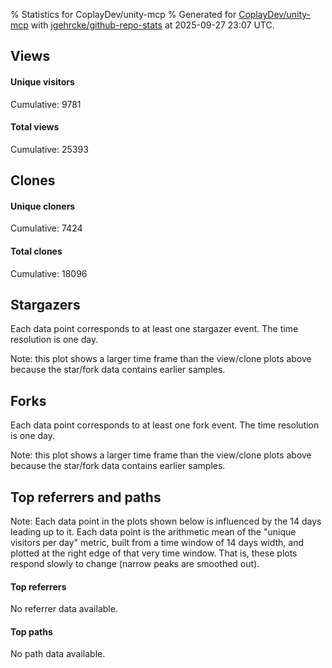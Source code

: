 % Statistics for CoplayDev/unity-mcp
% Generated for [CoplayDev/unity-mcp](https://github.com/CoplayDev/unity-mcp) with [jgehrcke/github-repo-stats](https://github.com/jgehrcke/github-repo-stats) at 2025-09-27 23:07 UTC.


## Views

#### Unique visitors
<div id="chart_views_unique" class="full-width-chart"></div>

Cumulative: 9781

#### Total views
<div id="chart_views_total" class="full-width-chart"></div>

Cumulative: 25393

<div class="pagebreak-for-print"> </div>

## Clones

#### Unique cloners
<div id="chart_clones_unique" class="full-width-chart"></div>

Cumulative: 7424

#### Total clones
<div id="chart_clones_total" class="full-width-chart"></div>

Cumulative: 18096



<div class="pagebreak-for-print"> </div>



## Stargazers

Each data point corresponds to at least one stargazer event.
The time resolution is one day.

<div id="chart_stargazers" class="full-width-chart"></div>


Note: this plot shows a larger time frame than the view/clone plots above because the star/fork data contains earlier samples.



## Forks

Each data point corresponds to at least one fork event.
The time resolution is one day.

<div id="chart_forks" class="full-width-chart"></div>


Note: this plot shows a larger time frame than the view/clone plots above because the star/fork data contains earlier samples.



<div class="pagebreak-for-print"> </div>



## Top referrers and paths


Note: Each data point in the plots shown below is influenced by the 14 days
leading up to it. Each data point is the arithmetic mean of the "unique
visitors per day" metric, built from a time window of 14 days width, and
plotted at the right edge of that very time window. That is, these plots
respond slowly to change (narrow peaks are smoothed out).



#### Top referrers

No referrer data available.



#### Top paths

No path data available.

<script type="text/javascript">
    vegaEmbed('#chart_views_unique', {"$schema": "https://vega.github.io/schema/vega-lite/v4.17.0.json", "config": {"arc": {"fill": "#1b1e23"}, "area": {"fill": "#1b1e23"}, "axisBottom": {"domainColor": "#a9b4c4", "gridColor": "#a9b4c4", "labelColor": "#1b1e23", "labelFont": "relative-mono-11-pitch-pro, Menlo, monospace", "tickColor": "#a9b4c4", "titleColor": "#1b1e23", "titleFont": "relative-mono-11-pitch-pro, Menlo, monospace"}, "axisLeft": {"domainColor": "#a9b4c4", "gridColor": "#a9b4c4", "labelColor": "#1b1e23", "labelFont": "relative-mono-11-pitch-pro, Menlo, monospace", "tickColor": "#a9b4c4", "titleColor": "#1b1e23", "titleFont": "relative-mono-11-pitch-pro, Menlo, monospace"}, "axisX": {"grid": false}, "axisY": {"grid": false, "labelBound": true}, "background": "#FFFFFF", "group": {"fill": "#FFFFFF"}, "header": {"fontWeight": 400, "labelFont": "relative-mono-11-pitch-pro, Menlo, monospace", "titleFont": "relative-mono-11-pitch-pro, Menlo, monospace"}, "legend": {"labelFont": "relative-mono-11-pitch-pro, Menlo, monospace", "symbolSize": 200, "symbolType": "circle", "titleFont": "relative-mono-11-pitch-pro, Menlo, monospace"}, "line": {"color": "#1b1e23", "stroke": "#1b1e23"}, "path": {"stroke": "#1b1e23"}, "point": {"color": "#1b1e23", "cursor": "pointer", "filled": true, "size": 20}, "range": {"category": ["#85a2f7", "#ea9755", "#7eb36a", "#f07071", "#bc85d9", "#e587b6", "#a9b4c4", "#d4c05e", "#64b9c4"]}, "style": {"bar": {"fill": "#1b1e23"}, "text": {"font": "relative-mono-11-pitch-pro, Menlo, monospace", "fontWeight": 400}}, "symbol": {"shape": "circle"}, "title": {"anchor": "start", "font": "relative-mono-11-pitch-pro, Menlo, monospace", "fontWeight": 400}, "trail": {"color": "#1b1e23", "stroke": "#1b1e23"}, "view": {"stroke": null}}, "data": {"name": "data-c786ced48c1bc97b02b3340635c765f9"}, "datasets": {"data-c786ced48c1bc97b02b3340635c765f9": [{"time": "2025-08-31T00:00:00+00:00", "views_total": 111, "views_unique": 51}, {"time": "2025-09-01T00:00:00+00:00", "views_total": 978, "views_unique": 398}, {"time": "2025-09-02T00:00:00+00:00", "views_total": 995, "views_unique": 398}, {"time": "2025-09-03T00:00:00+00:00", "views_total": 1326, "views_unique": 395}, {"time": "2025-09-04T00:00:00+00:00", "views_total": 1059, "views_unique": 377}, {"time": "2025-09-05T00:00:00+00:00", "views_total": 970, "views_unique": 388}, {"time": "2025-09-06T00:00:00+00:00", "views_total": 726, "views_unique": 280}, {"time": "2025-09-07T00:00:00+00:00", "views_total": 748, "views_unique": 268}, {"time": "2025-09-08T00:00:00+00:00", "views_total": 1099, "views_unique": 388}, {"time": "2025-09-09T00:00:00+00:00", "views_total": 1092, "views_unique": 367}, {"time": "2025-09-10T00:00:00+00:00", "views_total": 1028, "views_unique": 377}, {"time": "2025-09-11T00:00:00+00:00", "views_total": 961, "views_unique": 358}, {"time": "2025-09-12T00:00:00+00:00", "views_total": 888, "views_unique": 415}, {"time": "2025-09-13T00:00:00+00:00", "views_total": 679, "views_unique": 267}, {"time": "2025-09-14T00:00:00+00:00", "views_total": 693, "views_unique": 279}, {"time": "2025-09-15T00:00:00+00:00", "views_total": 904, "views_unique": 401}, {"time": "2025-09-16T00:00:00+00:00", "views_total": 1026, "views_unique": 410}, {"time": "2025-09-17T00:00:00+00:00", "views_total": 875, "views_unique": 351}, {"time": "2025-09-18T00:00:00+00:00", "views_total": 845, "views_unique": 386}, {"time": "2025-09-19T00:00:00+00:00", "views_total": 817, "views_unique": 374}, {"time": "2025-09-20T00:00:00+00:00", "views_total": 606, "views_unique": 255}, {"time": "2025-09-21T00:00:00+00:00", "views_total": 620, "views_unique": 238}, {"time": "2025-09-22T00:00:00+00:00", "views_total": 1118, "views_unique": 408}, {"time": "2025-09-23T00:00:00+00:00", "views_total": 1161, "views_unique": 460}, {"time": "2025-09-24T00:00:00+00:00", "views_total": 979, "views_unique": 392}, {"time": "2025-09-25T00:00:00+00:00", "views_total": 1099, "views_unique": 398}, {"time": "2025-09-26T00:00:00+00:00", "views_total": 1168, "views_unique": 400}, {"time": "2025-09-27T00:00:00+00:00", "views_total": 822, "views_unique": 302}]}, "encoding": {"tooltip": [{"field": "views_unique", "format": ".1f", "title": "views (u)", "type": "quantitative"}, {"field": "time", "format": "%B %e, %Y", "title": "date", "type": "temporal"}], "x": {"axis": {"labelAngle": 25}, "field": "time", "scale": {"domain": ["2025-08-31", "2025-09-27"]}, "timeUnit": "yearmonthdate", "title": "date", "type": "temporal"}, "y": {"axis": {"values": [1, 10, 50, 100, 500, 1000, 5000, 10000]}, "field": "views_unique", "scale": {"domain": [0, 506.00000000000006], "type": "symlog", "zero": true}, "title": "unique views per day", "type": "quantitative"}}, "height": 200, "mark": {"point": true, "type": "line"}, "padding": 10, "width": "container"}, {"actions": false, "renderer": "svg"}).catch(console.error);
vegaEmbed('#chart_views_total', {"$schema": "https://vega.github.io/schema/vega-lite/v4.17.0.json", "config": {"arc": {"fill": "#1b1e23"}, "area": {"fill": "#1b1e23"}, "axisBottom": {"domainColor": "#a9b4c4", "gridColor": "#a9b4c4", "labelColor": "#1b1e23", "labelFont": "relative-mono-11-pitch-pro, Menlo, monospace", "tickColor": "#a9b4c4", "titleColor": "#1b1e23", "titleFont": "relative-mono-11-pitch-pro, Menlo, monospace"}, "axisLeft": {"domainColor": "#a9b4c4", "gridColor": "#a9b4c4", "labelColor": "#1b1e23", "labelFont": "relative-mono-11-pitch-pro, Menlo, monospace", "tickColor": "#a9b4c4", "titleColor": "#1b1e23", "titleFont": "relative-mono-11-pitch-pro, Menlo, monospace"}, "axisX": {"grid": false}, "axisY": {"grid": false, "labelBound": true}, "background": "#FFFFFF", "group": {"fill": "#FFFFFF"}, "header": {"fontWeight": 400, "labelFont": "relative-mono-11-pitch-pro, Menlo, monospace", "titleFont": "relative-mono-11-pitch-pro, Menlo, monospace"}, "legend": {"labelFont": "relative-mono-11-pitch-pro, Menlo, monospace", "symbolSize": 200, "symbolType": "circle", "titleFont": "relative-mono-11-pitch-pro, Menlo, monospace"}, "line": {"color": "#1b1e23", "stroke": "#1b1e23"}, "path": {"stroke": "#1b1e23"}, "point": {"color": "#1b1e23", "cursor": "pointer", "filled": true, "size": 20}, "range": {"category": ["#85a2f7", "#ea9755", "#7eb36a", "#f07071", "#bc85d9", "#e587b6", "#a9b4c4", "#d4c05e", "#64b9c4"]}, "style": {"bar": {"fill": "#1b1e23"}, "text": {"font": "relative-mono-11-pitch-pro, Menlo, monospace", "fontWeight": 400}}, "symbol": {"shape": "circle"}, "title": {"anchor": "start", "font": "relative-mono-11-pitch-pro, Menlo, monospace", "fontWeight": 400}, "trail": {"color": "#1b1e23", "stroke": "#1b1e23"}, "view": {"stroke": null}}, "data": {"name": "data-c786ced48c1bc97b02b3340635c765f9"}, "datasets": {"data-c786ced48c1bc97b02b3340635c765f9": [{"time": "2025-08-31T00:00:00+00:00", "views_total": 111, "views_unique": 51}, {"time": "2025-09-01T00:00:00+00:00", "views_total": 978, "views_unique": 398}, {"time": "2025-09-02T00:00:00+00:00", "views_total": 995, "views_unique": 398}, {"time": "2025-09-03T00:00:00+00:00", "views_total": 1326, "views_unique": 395}, {"time": "2025-09-04T00:00:00+00:00", "views_total": 1059, "views_unique": 377}, {"time": "2025-09-05T00:00:00+00:00", "views_total": 970, "views_unique": 388}, {"time": "2025-09-06T00:00:00+00:00", "views_total": 726, "views_unique": 280}, {"time": "2025-09-07T00:00:00+00:00", "views_total": 748, "views_unique": 268}, {"time": "2025-09-08T00:00:00+00:00", "views_total": 1099, "views_unique": 388}, {"time": "2025-09-09T00:00:00+00:00", "views_total": 1092, "views_unique": 367}, {"time": "2025-09-10T00:00:00+00:00", "views_total": 1028, "views_unique": 377}, {"time": "2025-09-11T00:00:00+00:00", "views_total": 961, "views_unique": 358}, {"time": "2025-09-12T00:00:00+00:00", "views_total": 888, "views_unique": 415}, {"time": "2025-09-13T00:00:00+00:00", "views_total": 679, "views_unique": 267}, {"time": "2025-09-14T00:00:00+00:00", "views_total": 693, "views_unique": 279}, {"time": "2025-09-15T00:00:00+00:00", "views_total": 904, "views_unique": 401}, {"time": "2025-09-16T00:00:00+00:00", "views_total": 1026, "views_unique": 410}, {"time": "2025-09-17T00:00:00+00:00", "views_total": 875, "views_unique": 351}, {"time": "2025-09-18T00:00:00+00:00", "views_total": 845, "views_unique": 386}, {"time": "2025-09-19T00:00:00+00:00", "views_total": 817, "views_unique": 374}, {"time": "2025-09-20T00:00:00+00:00", "views_total": 606, "views_unique": 255}, {"time": "2025-09-21T00:00:00+00:00", "views_total": 620, "views_unique": 238}, {"time": "2025-09-22T00:00:00+00:00", "views_total": 1118, "views_unique": 408}, {"time": "2025-09-23T00:00:00+00:00", "views_total": 1161, "views_unique": 460}, {"time": "2025-09-24T00:00:00+00:00", "views_total": 979, "views_unique": 392}, {"time": "2025-09-25T00:00:00+00:00", "views_total": 1099, "views_unique": 398}, {"time": "2025-09-26T00:00:00+00:00", "views_total": 1168, "views_unique": 400}, {"time": "2025-09-27T00:00:00+00:00", "views_total": 822, "views_unique": 302}]}, "encoding": {"tooltip": [{"field": "views_total", "format": ".1f", "title": "views (t)", "type": "quantitative"}, {"field": "time", "format": "%B %e, %Y", "title": "date", "type": "temporal"}], "x": {"axis": {"labelAngle": 25}, "field": "time", "scale": {"domain": ["2025-08-31", "2025-09-27"]}, "timeUnit": "yearmonthdate", "title": "date", "type": "temporal"}, "y": {"axis": {"values": [1, 10, 50, 100, 500, 1000, 5000, 10000]}, "field": "views_total", "scale": {"domain": [0, 1458.6000000000001], "type": "symlog", "zero": true}, "title": "total views per day", "type": "quantitative"}}, "height": 200, "mark": {"point": true, "type": "line"}, "padding": 10, "width": "container"}, {"actions": false, "renderer": "svg"}).catch(console.error);
vegaEmbed('#chart_clones_unique', {"$schema": "https://vega.github.io/schema/vega-lite/v4.17.0.json", "config": {"arc": {"fill": "#1b1e23"}, "area": {"fill": "#1b1e23"}, "axisBottom": {"domainColor": "#a9b4c4", "gridColor": "#a9b4c4", "labelColor": "#1b1e23", "labelFont": "relative-mono-11-pitch-pro, Menlo, monospace", "tickColor": "#a9b4c4", "titleColor": "#1b1e23", "titleFont": "relative-mono-11-pitch-pro, Menlo, monospace"}, "axisLeft": {"domainColor": "#a9b4c4", "gridColor": "#a9b4c4", "labelColor": "#1b1e23", "labelFont": "relative-mono-11-pitch-pro, Menlo, monospace", "tickColor": "#a9b4c4", "titleColor": "#1b1e23", "titleFont": "relative-mono-11-pitch-pro, Menlo, monospace"}, "axisX": {"grid": false}, "axisY": {"grid": false, "labelBound": true}, "background": "#FFFFFF", "group": {"fill": "#FFFFFF"}, "header": {"fontWeight": 400, "labelFont": "relative-mono-11-pitch-pro, Menlo, monospace", "titleFont": "relative-mono-11-pitch-pro, Menlo, monospace"}, "legend": {"labelFont": "relative-mono-11-pitch-pro, Menlo, monospace", "symbolSize": 200, "symbolType": "circle", "titleFont": "relative-mono-11-pitch-pro, Menlo, monospace"}, "line": {"color": "#1b1e23", "stroke": "#1b1e23"}, "path": {"stroke": "#1b1e23"}, "point": {"color": "#1b1e23", "cursor": "pointer", "filled": true, "size": 20}, "range": {"category": ["#85a2f7", "#ea9755", "#7eb36a", "#f07071", "#bc85d9", "#e587b6", "#a9b4c4", "#d4c05e", "#64b9c4"]}, "style": {"bar": {"fill": "#1b1e23"}, "text": {"font": "relative-mono-11-pitch-pro, Menlo, monospace", "fontWeight": 400}}, "symbol": {"shape": "circle"}, "title": {"anchor": "start", "font": "relative-mono-11-pitch-pro, Menlo, monospace", "fontWeight": 400}, "trail": {"color": "#1b1e23", "stroke": "#1b1e23"}, "view": {"stroke": null}}, "data": {"name": "data-890a6239c2a869f9ab5f1e1f5845be52"}, "datasets": {"data-890a6239c2a869f9ab5f1e1f5845be52": [{"clones_total": 80, "clones_unique": 38, "time": "2025-08-31T00:00:00+00:00"}, {"clones_total": 706, "clones_unique": 287, "time": "2025-09-01T00:00:00+00:00"}, {"clones_total": 861, "clones_unique": 317, "time": "2025-09-02T00:00:00+00:00"}, {"clones_total": 794, "clones_unique": 320, "time": "2025-09-03T00:00:00+00:00"}, {"clones_total": 759, "clones_unique": 290, "time": "2025-09-04T00:00:00+00:00"}, {"clones_total": 770, "clones_unique": 304, "time": "2025-09-05T00:00:00+00:00"}, {"clones_total": 396, "clones_unique": 198, "time": "2025-09-06T00:00:00+00:00"}, {"clones_total": 425, "clones_unique": 203, "time": "2025-09-07T00:00:00+00:00"}, {"clones_total": 765, "clones_unique": 306, "time": "2025-09-08T00:00:00+00:00"}, {"clones_total": 906, "clones_unique": 292, "time": "2025-09-09T00:00:00+00:00"}, {"clones_total": 810, "clones_unique": 303, "time": "2025-09-10T00:00:00+00:00"}, {"clones_total": 669, "clones_unique": 323, "time": "2025-09-11T00:00:00+00:00"}, {"clones_total": 735, "clones_unique": 323, "time": "2025-09-12T00:00:00+00:00"}, {"clones_total": 363, "clones_unique": 162, "time": "2025-09-13T00:00:00+00:00"}, {"clones_total": 451, "clones_unique": 238, "time": "2025-09-14T00:00:00+00:00"}, {"clones_total": 576, "clones_unique": 287, "time": "2025-09-15T00:00:00+00:00"}, {"clones_total": 700, "clones_unique": 306, "time": "2025-09-16T00:00:00+00:00"}, {"clones_total": 708, "clones_unique": 284, "time": "2025-09-17T00:00:00+00:00"}, {"clones_total": 626, "clones_unique": 271, "time": "2025-09-18T00:00:00+00:00"}, {"clones_total": 601, "clones_unique": 250, "time": "2025-09-19T00:00:00+00:00"}, {"clones_total": 379, "clones_unique": 182, "time": "2025-09-20T00:00:00+00:00"}, {"clones_total": 518, "clones_unique": 189, "time": "2025-09-21T00:00:00+00:00"}, {"clones_total": 706, "clones_unique": 325, "time": "2025-09-22T00:00:00+00:00"}, {"clones_total": 812, "clones_unique": 336, "time": "2025-09-23T00:00:00+00:00"}, {"clones_total": 719, "clones_unique": 316, "time": "2025-09-24T00:00:00+00:00"}, {"clones_total": 718, "clones_unique": 260, "time": "2025-09-25T00:00:00+00:00"}, {"clones_total": 844, "clones_unique": 284, "time": "2025-09-26T00:00:00+00:00"}, {"clones_total": 699, "clones_unique": 230, "time": "2025-09-27T00:00:00+00:00"}]}, "encoding": {"tooltip": [{"field": "clones_unique", "format": ".1f", "title": "clones (u)", "type": "quantitative"}, {"field": "time", "format": "%B %e, %Y", "title": "date", "type": "temporal"}], "x": {"axis": {"labelAngle": 25}, "field": "time", "scale": {"domain": ["2025-08-31", "2025-09-27"]}, "timeUnit": "yearmonthdate", "title": "date", "type": "temporal"}, "y": {"axis": {"values": [1, 10, 50, 100, 500, 1000, 5000, 10000]}, "field": "clones_unique", "scale": {"domain": [0, 369.6], "type": "symlog", "zero": true}, "title": "unique clones per day", "type": "quantitative"}}, "height": 200, "mark": {"point": true, "type": "line"}, "padding": 10, "width": "container"}, {"actions": false, "renderer": "svg"}).catch(console.error);
vegaEmbed('#chart_clones_total', {"$schema": "https://vega.github.io/schema/vega-lite/v4.17.0.json", "config": {"arc": {"fill": "#1b1e23"}, "area": {"fill": "#1b1e23"}, "axisBottom": {"domainColor": "#a9b4c4", "gridColor": "#a9b4c4", "labelColor": "#1b1e23", "labelFont": "relative-mono-11-pitch-pro, Menlo, monospace", "tickColor": "#a9b4c4", "titleColor": "#1b1e23", "titleFont": "relative-mono-11-pitch-pro, Menlo, monospace"}, "axisLeft": {"domainColor": "#a9b4c4", "gridColor": "#a9b4c4", "labelColor": "#1b1e23", "labelFont": "relative-mono-11-pitch-pro, Menlo, monospace", "tickColor": "#a9b4c4", "titleColor": "#1b1e23", "titleFont": "relative-mono-11-pitch-pro, Menlo, monospace"}, "axisX": {"grid": false}, "axisY": {"grid": false, "labelBound": true}, "background": "#FFFFFF", "group": {"fill": "#FFFFFF"}, "header": {"fontWeight": 400, "labelFont": "relative-mono-11-pitch-pro, Menlo, monospace", "titleFont": "relative-mono-11-pitch-pro, Menlo, monospace"}, "legend": {"labelFont": "relative-mono-11-pitch-pro, Menlo, monospace", "symbolSize": 200, "symbolType": "circle", "titleFont": "relative-mono-11-pitch-pro, Menlo, monospace"}, "line": {"color": "#1b1e23", "stroke": "#1b1e23"}, "path": {"stroke": "#1b1e23"}, "point": {"color": "#1b1e23", "cursor": "pointer", "filled": true, "size": 20}, "range": {"category": ["#85a2f7", "#ea9755", "#7eb36a", "#f07071", "#bc85d9", "#e587b6", "#a9b4c4", "#d4c05e", "#64b9c4"]}, "style": {"bar": {"fill": "#1b1e23"}, "text": {"font": "relative-mono-11-pitch-pro, Menlo, monospace", "fontWeight": 400}}, "symbol": {"shape": "circle"}, "title": {"anchor": "start", "font": "relative-mono-11-pitch-pro, Menlo, monospace", "fontWeight": 400}, "trail": {"color": "#1b1e23", "stroke": "#1b1e23"}, "view": {"stroke": null}}, "data": {"name": "data-890a6239c2a869f9ab5f1e1f5845be52"}, "datasets": {"data-890a6239c2a869f9ab5f1e1f5845be52": [{"clones_total": 80, "clones_unique": 38, "time": "2025-08-31T00:00:00+00:00"}, {"clones_total": 706, "clones_unique": 287, "time": "2025-09-01T00:00:00+00:00"}, {"clones_total": 861, "clones_unique": 317, "time": "2025-09-02T00:00:00+00:00"}, {"clones_total": 794, "clones_unique": 320, "time": "2025-09-03T00:00:00+00:00"}, {"clones_total": 759, "clones_unique": 290, "time": "2025-09-04T00:00:00+00:00"}, {"clones_total": 770, "clones_unique": 304, "time": "2025-09-05T00:00:00+00:00"}, {"clones_total": 396, "clones_unique": 198, "time": "2025-09-06T00:00:00+00:00"}, {"clones_total": 425, "clones_unique": 203, "time": "2025-09-07T00:00:00+00:00"}, {"clones_total": 765, "clones_unique": 306, "time": "2025-09-08T00:00:00+00:00"}, {"clones_total": 906, "clones_unique": 292, "time": "2025-09-09T00:00:00+00:00"}, {"clones_total": 810, "clones_unique": 303, "time": "2025-09-10T00:00:00+00:00"}, {"clones_total": 669, "clones_unique": 323, "time": "2025-09-11T00:00:00+00:00"}, {"clones_total": 735, "clones_unique": 323, "time": "2025-09-12T00:00:00+00:00"}, {"clones_total": 363, "clones_unique": 162, "time": "2025-09-13T00:00:00+00:00"}, {"clones_total": 451, "clones_unique": 238, "time": "2025-09-14T00:00:00+00:00"}, {"clones_total": 576, "clones_unique": 287, "time": "2025-09-15T00:00:00+00:00"}, {"clones_total": 700, "clones_unique": 306, "time": "2025-09-16T00:00:00+00:00"}, {"clones_total": 708, "clones_unique": 284, "time": "2025-09-17T00:00:00+00:00"}, {"clones_total": 626, "clones_unique": 271, "time": "2025-09-18T00:00:00+00:00"}, {"clones_total": 601, "clones_unique": 250, "time": "2025-09-19T00:00:00+00:00"}, {"clones_total": 379, "clones_unique": 182, "time": "2025-09-20T00:00:00+00:00"}, {"clones_total": 518, "clones_unique": 189, "time": "2025-09-21T00:00:00+00:00"}, {"clones_total": 706, "clones_unique": 325, "time": "2025-09-22T00:00:00+00:00"}, {"clones_total": 812, "clones_unique": 336, "time": "2025-09-23T00:00:00+00:00"}, {"clones_total": 719, "clones_unique": 316, "time": "2025-09-24T00:00:00+00:00"}, {"clones_total": 718, "clones_unique": 260, "time": "2025-09-25T00:00:00+00:00"}, {"clones_total": 844, "clones_unique": 284, "time": "2025-09-26T00:00:00+00:00"}, {"clones_total": 699, "clones_unique": 230, "time": "2025-09-27T00:00:00+00:00"}]}, "encoding": {"tooltip": [{"field": "clones_total", "format": ".1f", "title": "clones (t)", "type": "quantitative"}, {"field": "time", "format": "%B %e, %Y", "title": "date", "type": "temporal"}], "x": {"axis": {"labelAngle": 25}, "field": "time", "scale": {"domain": ["2025-08-31", "2025-09-27"]}, "timeUnit": "yearmonthdate", "title": "date", "type": "temporal"}, "y": {"axis": {"values": [1, 10, 50, 100, 500, 1000, 5000, 10000]}, "field": "clones_total", "scale": {"domain": [0, 996.6000000000001], "type": "symlog", "zero": true}, "title": "total clones per day", "type": "quantitative"}}, "height": 200, "mark": {"point": true, "type": "line"}, "padding": 10, "width": "container"}, {"actions": false, "renderer": "svg"}).catch(console.error);
vegaEmbed('#chart_stargazers', {"$schema": "https://vega.github.io/schema/vega-lite/v4.17.0.json", "config": {"arc": {"fill": "#1b1e23"}, "area": {"fill": "#1b1e23"}, "axisBottom": {"domainColor": "#a9b4c4", "gridColor": "#a9b4c4", "labelColor": "#1b1e23", "labelFont": "relative-mono-11-pitch-pro, Menlo, monospace", "tickColor": "#a9b4c4", "titleColor": "#1b1e23", "titleFont": "relative-mono-11-pitch-pro, Menlo, monospace"}, "axisLeft": {"domainColor": "#a9b4c4", "gridColor": "#a9b4c4", "labelColor": "#1b1e23", "labelFont": "relative-mono-11-pitch-pro, Menlo, monospace", "tickColor": "#a9b4c4", "titleColor": "#1b1e23", "titleFont": "relative-mono-11-pitch-pro, Menlo, monospace"}, "axisX": {"grid": false}, "axisY": {"grid": false}, "background": "#FFFFFF", "group": {"fill": "#FFFFFF"}, "header": {"fontWeight": 400, "labelFont": "relative-mono-11-pitch-pro, Menlo, monospace", "titleFont": "relative-mono-11-pitch-pro, Menlo, monospace"}, "legend": {"labelFont": "relative-mono-11-pitch-pro, Menlo, monospace", "symbolSize": 200, "symbolType": "circle", "titleFont": "relative-mono-11-pitch-pro, Menlo, monospace"}, "line": {"color": "#1b1e23", "stroke": "#1b1e23"}, "path": {"stroke": "#1b1e23"}, "point": {"color": "#1b1e23", "cursor": "pointer", "filled": true, "size": 50}, "range": {"category": ["#85a2f7", "#ea9755", "#7eb36a", "#f07071", "#bc85d9", "#e587b6", "#a9b4c4", "#d4c05e", "#64b9c4"]}, "style": {"bar": {"fill": "#1b1e23"}, "text": {"font": "relative-mono-11-pitch-pro, Menlo, monospace", "fontWeight": 400}}, "symbol": {"shape": "circle"}, "title": {"anchor": "start", "font": "relative-mono-11-pitch-pro, Menlo, monospace", "fontWeight": 400}, "trail": {"color": "#1b1e23", "stroke": "#1b1e23"}, "view": {"stroke": null}}, "data": {"name": "data-62315affa89ab654a5ea0329854b754d"}, "datasets": {"data-62315affa89ab654a5ea0329854b754d": [{"stars_cumulative": 409, "time": "2025-03-18T00:00:00+00:00"}, {"stars_cumulative": 701, "time": "2025-03-19T22:00:00+00:00"}, {"stars_cumulative": 807, "time": "2025-03-21T20:00:00+00:00"}, {"stars_cumulative": 930, "time": "2025-03-23T18:00:00+00:00"}, {"stars_cumulative": 1023, "time": "2025-03-25T16:00:00+00:00"}, {"stars_cumulative": 1075, "time": "2025-03-27T14:00:00+00:00"}, {"stars_cumulative": 1133, "time": "2025-03-29T12:00:00+00:00"}, {"stars_cumulative": 1187, "time": "2025-03-31T10:00:00+00:00"}, {"stars_cumulative": 1245, "time": "2025-04-02T08:00:00+00:00"}, {"stars_cumulative": 1294, "time": "2025-04-04T06:00:00+00:00"}, {"stars_cumulative": 1349, "time": "2025-04-06T04:00:00+00:00"}, {"stars_cumulative": 1411, "time": "2025-04-08T02:00:00+00:00"}, {"stars_cumulative": 1466, "time": "2025-04-10T00:00:00+00:00"}, {"stars_cumulative": 1502, "time": "2025-04-11T22:00:00+00:00"}, {"stars_cumulative": 1543, "time": "2025-04-13T20:00:00+00:00"}, {"stars_cumulative": 1585, "time": "2025-04-15T18:00:00+00:00"}, {"stars_cumulative": 1634, "time": "2025-04-17T16:00:00+00:00"}, {"stars_cumulative": 1670, "time": "2025-04-19T14:00:00+00:00"}, {"stars_cumulative": 1703, "time": "2025-04-21T12:00:00+00:00"}, {"stars_cumulative": 1749, "time": "2025-04-23T10:00:00+00:00"}, {"stars_cumulative": 1778, "time": "2025-04-25T08:00:00+00:00"}, {"stars_cumulative": 1801, "time": "2025-04-27T06:00:00+00:00"}, {"stars_cumulative": 1822, "time": "2025-04-29T04:00:00+00:00"}, {"stars_cumulative": 1834, "time": "2025-05-01T02:00:00+00:00"}, {"stars_cumulative": 1848, "time": "2025-05-03T00:00:00+00:00"}, {"stars_cumulative": 1873, "time": "2025-05-04T22:00:00+00:00"}, {"stars_cumulative": 1900, "time": "2025-05-06T20:00:00+00:00"}, {"stars_cumulative": 1911, "time": "2025-05-08T18:00:00+00:00"}, {"stars_cumulative": 1926, "time": "2025-05-10T16:00:00+00:00"}, {"stars_cumulative": 1942, "time": "2025-05-12T14:00:00+00:00"}, {"stars_cumulative": 1956, "time": "2025-05-14T12:00:00+00:00"}, {"stars_cumulative": 1970, "time": "2025-05-16T10:00:00+00:00"}, {"stars_cumulative": 1988, "time": "2025-05-18T08:00:00+00:00"}, {"stars_cumulative": 1994, "time": "2025-05-20T06:00:00+00:00"}, {"stars_cumulative": 2015, "time": "2025-05-22T04:00:00+00:00"}, {"stars_cumulative": 2023, "time": "2025-05-24T02:00:00+00:00"}, {"stars_cumulative": 2042, "time": "2025-05-26T00:00:00+00:00"}, {"stars_cumulative": 2057, "time": "2025-05-27T22:00:00+00:00"}, {"stars_cumulative": 2073, "time": "2025-05-29T20:00:00+00:00"}, {"stars_cumulative": 2093, "time": "2025-05-31T18:00:00+00:00"}, {"stars_cumulative": 2110, "time": "2025-06-02T16:00:00+00:00"}, {"stars_cumulative": 2121, "time": "2025-06-04T14:00:00+00:00"}, {"stars_cumulative": 2139, "time": "2025-06-06T12:00:00+00:00"}, {"stars_cumulative": 2158, "time": "2025-06-08T10:00:00+00:00"}, {"stars_cumulative": 2176, "time": "2025-06-10T08:00:00+00:00"}, {"stars_cumulative": 2191, "time": "2025-06-12T06:00:00+00:00"}, {"stars_cumulative": 2202, "time": "2025-06-14T04:00:00+00:00"}, {"stars_cumulative": 2224, "time": "2025-06-16T02:00:00+00:00"}, {"stars_cumulative": 2243, "time": "2025-06-18T00:00:00+00:00"}, {"stars_cumulative": 2257, "time": "2025-06-19T22:00:00+00:00"}, {"stars_cumulative": 2273, "time": "2025-06-21T20:00:00+00:00"}, {"stars_cumulative": 2287, "time": "2025-06-23T18:00:00+00:00"}, {"stars_cumulative": 2302, "time": "2025-06-25T16:00:00+00:00"}, {"stars_cumulative": 2317, "time": "2025-06-27T14:00:00+00:00"}, {"stars_cumulative": 2333, "time": "2025-06-29T12:00:00+00:00"}, {"stars_cumulative": 2346, "time": "2025-07-01T10:00:00+00:00"}, {"stars_cumulative": 2362, "time": "2025-07-03T08:00:00+00:00"}, {"stars_cumulative": 2375, "time": "2025-07-05T06:00:00+00:00"}, {"stars_cumulative": 2392, "time": "2025-07-07T04:00:00+00:00"}, {"stars_cumulative": 2418, "time": "2025-07-09T02:00:00+00:00"}, {"stars_cumulative": 2434, "time": "2025-07-11T00:00:00+00:00"}, {"stars_cumulative": 2458, "time": "2025-07-12T22:00:00+00:00"}, {"stars_cumulative": 2482, "time": "2025-07-14T20:00:00+00:00"}, {"stars_cumulative": 2499, "time": "2025-07-16T18:00:00+00:00"}, {"stars_cumulative": 2519, "time": "2025-07-18T16:00:00+00:00"}, {"stars_cumulative": 2538, "time": "2025-07-20T14:00:00+00:00"}, {"stars_cumulative": 2553, "time": "2025-07-22T12:00:00+00:00"}, {"stars_cumulative": 2571, "time": "2025-07-24T10:00:00+00:00"}, {"stars_cumulative": 2592, "time": "2025-07-26T08:00:00+00:00"}, {"stars_cumulative": 2616, "time": "2025-07-28T06:00:00+00:00"}, {"stars_cumulative": 2641, "time": "2025-07-30T04:00:00+00:00"}, {"stars_cumulative": 2664, "time": "2025-08-01T02:00:00+00:00"}, {"stars_cumulative": 2688, "time": "2025-08-03T00:00:00+00:00"}, {"stars_cumulative": 2708, "time": "2025-08-04T22:00:00+00:00"}, {"stars_cumulative": 2726, "time": "2025-08-06T20:00:00+00:00"}, {"stars_cumulative": 2742, "time": "2025-08-08T18:00:00+00:00"}, {"stars_cumulative": 2766, "time": "2025-08-10T16:00:00+00:00"}, {"stars_cumulative": 2801, "time": "2025-08-12T14:00:00+00:00"}, {"stars_cumulative": 2837, "time": "2025-08-14T12:00:00+00:00"}, {"stars_cumulative": 2871, "time": "2025-08-16T10:00:00+00:00"}, {"stars_cumulative": 2899, "time": "2025-08-18T08:00:00+00:00"}, {"stars_cumulative": 2930, "time": "2025-08-20T06:00:00+00:00"}, {"stars_cumulative": 2941, "time": "2025-08-22T04:00:00+00:00"}, {"stars_cumulative": 2958, "time": "2025-08-24T02:00:00+00:00"}, {"stars_cumulative": 2987, "time": "2025-08-26T00:00:00+00:00"}, {"stars_cumulative": 3004, "time": "2025-08-27T22:00:00+00:00"}, {"stars_cumulative": 3022, "time": "2025-08-29T20:00:00+00:00"}, {"stars_cumulative": 3043, "time": "2025-08-31T18:00:00+00:00"}, {"stars_cumulative": 3064, "time": "2025-09-02T16:00:00+00:00"}, {"stars_cumulative": 3079, "time": "2025-09-04T14:00:00+00:00"}, {"stars_cumulative": 3097, "time": "2025-09-06T12:00:00+00:00"}, {"stars_cumulative": 3122, "time": "2025-09-08T10:00:00+00:00"}, {"stars_cumulative": 3135, "time": "2025-09-10T08:00:00+00:00"}, {"stars_cumulative": 3143, "time": "2025-09-12T06:00:00+00:00"}, {"stars_cumulative": 3160, "time": "2025-09-14T04:00:00+00:00"}, {"stars_cumulative": 3178, "time": "2025-09-16T02:00:00+00:00"}, {"stars_cumulative": 3202, "time": "2025-09-18T00:00:00+00:00"}, {"stars_cumulative": 3211, "time": "2025-09-19T22:00:00+00:00"}, {"stars_cumulative": 3239, "time": "2025-09-21T20:00:00+00:00"}, {"stars_cumulative": 3264, "time": "2025-09-23T18:00:00+00:00"}, {"stars_cumulative": 3289, "time": "2025-09-25T16:00:00+00:00"}, {"stars_cumulative": 3291, "time": "2025-09-27T14:00:00+00:00"}]}, "encoding": {"tooltip": [{"field": "stars_cumulative", "format": "d", "title": "stars", "type": "quantitative"}, {"field": "time", "format": "%B %e, %Y", "title": "date", "type": "temporal"}], "x": {"axis": {"labelAngle": 25}, "field": "time", "scale": {"domain": ["2025-03-18", "2025-09-27"]}, "timeUnit": "yearmonthdate", "title": "date", "type": "temporal"}, "y": {"field": "stars_cumulative", "scale": {"domain": [0, 3620.1000000000004], "zero": true}, "title": "stargazer count (cumulative)", "type": "quantitative"}}, "height": 300, "mark": {"point": true, "type": "line"}, "padding": 10, "width": "container"}, {"actions": false, "renderer": "svg"}).catch(console.error);
vegaEmbed('#chart_forks', {"$schema": "https://vega.github.io/schema/vega-lite/v4.17.0.json", "config": {"arc": {"fill": "#1b1e23"}, "area": {"fill": "#1b1e23"}, "axisBottom": {"domainColor": "#a9b4c4", "gridColor": "#a9b4c4", "labelColor": "#1b1e23", "labelFont": "relative-mono-11-pitch-pro, Menlo, monospace", "tickColor": "#a9b4c4", "titleColor": "#1b1e23", "titleFont": "relative-mono-11-pitch-pro, Menlo, monospace"}, "axisLeft": {"domainColor": "#a9b4c4", "gridColor": "#a9b4c4", "labelColor": "#1b1e23", "labelFont": "relative-mono-11-pitch-pro, Menlo, monospace", "tickColor": "#a9b4c4", "titleColor": "#1b1e23", "titleFont": "relative-mono-11-pitch-pro, Menlo, monospace"}, "axisX": {"grid": false}, "axisY": {"grid": false}, "background": "#FFFFFF", "group": {"fill": "#FFFFFF"}, "header": {"fontWeight": 400, "labelFont": "relative-mono-11-pitch-pro, Menlo, monospace", "titleFont": "relative-mono-11-pitch-pro, Menlo, monospace"}, "legend": {"labelFont": "relative-mono-11-pitch-pro, Menlo, monospace", "symbolSize": 200, "symbolType": "circle", "titleFont": "relative-mono-11-pitch-pro, Menlo, monospace"}, "line": {"color": "#1b1e23", "stroke": "#1b1e23"}, "path": {"stroke": "#1b1e23"}, "point": {"color": "#1b1e23", "cursor": "pointer", "filled": true, "size": 50}, "range": {"category": ["#85a2f7", "#ea9755", "#7eb36a", "#f07071", "#bc85d9", "#e587b6", "#a9b4c4", "#d4c05e", "#64b9c4"]}, "style": {"bar": {"fill": "#1b1e23"}, "text": {"font": "relative-mono-11-pitch-pro, Menlo, monospace", "fontWeight": 400}}, "symbol": {"shape": "circle"}, "title": {"anchor": "start", "font": "relative-mono-11-pitch-pro, Menlo, monospace", "fontWeight": 400}, "trail": {"color": "#1b1e23", "stroke": "#1b1e23"}, "view": {"stroke": null}}, "data": {"name": "data-ef48621cc169e23f08988d6648b22828"}, "datasets": {"data-ef48621cc169e23f08988d6648b22828": [{"forks_cumulative": 56.0, "time": "2025-03-18T00:00:00+00:00"}, {"forks_cumulative": 87.0, "time": "2025-03-19T22:00:00+00:00"}, {"forks_cumulative": 96.0, "time": "2025-03-21T20:00:00+00:00"}, {"forks_cumulative": 113.0, "time": "2025-03-23T18:00:00+00:00"}, {"forks_cumulative": 128.0, "time": "2025-03-25T16:00:00+00:00"}, {"forks_cumulative": 133.0, "time": "2025-03-27T14:00:00+00:00"}, {"forks_cumulative": 144.0, "time": "2025-03-29T12:00:00+00:00"}, {"forks_cumulative": 161.0, "time": "2025-03-31T10:00:00+00:00"}, {"forks_cumulative": 171.0, "time": "2025-04-02T08:00:00+00:00"}, {"forks_cumulative": 176.0, "time": "2025-04-04T06:00:00+00:00"}, {"forks_cumulative": 181.0, "time": "2025-04-06T04:00:00+00:00"}, {"forks_cumulative": 189.0, "time": "2025-04-08T02:00:00+00:00"}, {"forks_cumulative": 198.0, "time": "2025-04-10T00:00:00+00:00"}, {"forks_cumulative": 202.0, "time": "2025-04-11T22:00:00+00:00"}, {"forks_cumulative": 207.0, "time": "2025-04-13T20:00:00+00:00"}, {"forks_cumulative": 212.0, "time": "2025-04-15T18:00:00+00:00"}, {"forks_cumulative": 220.0, "time": "2025-04-17T16:00:00+00:00"}, {"forks_cumulative": 227.0, "time": "2025-04-19T14:00:00+00:00"}, {"forks_cumulative": 232.0, "time": "2025-04-21T12:00:00+00:00"}, {"forks_cumulative": 235.0, "time": "2025-04-23T10:00:00+00:00"}, {"forks_cumulative": 238.0, "time": "2025-04-25T08:00:00+00:00"}, {"forks_cumulative": 241.0, "time": "2025-04-27T06:00:00+00:00"}, {"forks_cumulative": 245.0, "time": "2025-04-29T04:00:00+00:00"}, {"forks_cumulative": 249.0, "time": "2025-05-01T02:00:00+00:00"}, {"forks_cumulative": 251.0, "time": "2025-05-03T00:00:00+00:00"}, {"forks_cumulative": 252.0, "time": "2025-05-04T22:00:00+00:00"}, {"forks_cumulative": 256.0, "time": "2025-05-06T20:00:00+00:00"}, {"forks_cumulative": 260.0, "time": "2025-05-08T18:00:00+00:00"}, {"forks_cumulative": 263.0, "time": "2025-05-10T16:00:00+00:00"}, {"forks_cumulative": 265.0, "time": "2025-05-12T14:00:00+00:00"}, {"forks_cumulative": 267.0, "time": "2025-05-14T12:00:00+00:00"}, {"forks_cumulative": 268.0, "time": "2025-05-16T10:00:00+00:00"}, {"forks_cumulative": 270.0, "time": "2025-05-18T08:00:00+00:00"}, {"forks_cumulative": 272.0, "time": "2025-05-20T06:00:00+00:00"}, {"forks_cumulative": 276.0, "time": "2025-05-22T04:00:00+00:00"}, {"forks_cumulative": 278.0, "time": "2025-05-24T02:00:00+00:00"}, {"forks_cumulative": 281.0, "time": "2025-05-26T00:00:00+00:00"}, {"forks_cumulative": 283.0, "time": "2025-05-27T22:00:00+00:00"}, {"forks_cumulative": 285.0, "time": "2025-05-31T18:00:00+00:00"}, {"forks_cumulative": 287.0, "time": "2025-06-02T16:00:00+00:00"}, {"forks_cumulative": 288.0, "time": "2025-06-04T14:00:00+00:00"}, {"forks_cumulative": 289.0, "time": "2025-06-06T12:00:00+00:00"}, {"forks_cumulative": 291.0, "time": "2025-06-10T08:00:00+00:00"}, {"forks_cumulative": 292.0, "time": "2025-06-12T06:00:00+00:00"}, {"forks_cumulative": 294.0, "time": "2025-06-14T04:00:00+00:00"}, {"forks_cumulative": 296.0, "time": "2025-06-16T02:00:00+00:00"}, {"forks_cumulative": 298.0, "time": "2025-06-18T00:00:00+00:00"}, {"forks_cumulative": 301.0, "time": "2025-06-19T22:00:00+00:00"}, {"forks_cumulative": 304.0, "time": "2025-06-21T20:00:00+00:00"}, {"forks_cumulative": 305.0, "time": "2025-06-23T18:00:00+00:00"}, {"forks_cumulative": 307.0, "time": "2025-06-25T16:00:00+00:00"}, {"forks_cumulative": 310.0, "time": "2025-06-27T14:00:00+00:00"}, {"forks_cumulative": 316.0, "time": "2025-07-01T10:00:00+00:00"}, {"forks_cumulative": 317.0, "time": "2025-07-03T08:00:00+00:00"}, {"forks_cumulative": 324.0, "time": "2025-07-07T04:00:00+00:00"}, {"forks_cumulative": 325.0, "time": "2025-07-09T02:00:00+00:00"}, {"forks_cumulative": 327.0, "time": "2025-07-11T00:00:00+00:00"}, {"forks_cumulative": 330.0, "time": "2025-07-12T22:00:00+00:00"}, {"forks_cumulative": 331.0, "time": "2025-07-14T20:00:00+00:00"}, {"forks_cumulative": 335.0, "time": "2025-07-16T18:00:00+00:00"}, {"forks_cumulative": 338.0, "time": "2025-07-18T16:00:00+00:00"}, {"forks_cumulative": 340.0, "time": "2025-07-20T14:00:00+00:00"}, {"forks_cumulative": 341.0, "time": "2025-07-22T12:00:00+00:00"}, {"forks_cumulative": 345.0, "time": "2025-07-24T10:00:00+00:00"}, {"forks_cumulative": 347.0, "time": "2025-07-26T08:00:00+00:00"}, {"forks_cumulative": 351.0, "time": "2025-07-28T06:00:00+00:00"}, {"forks_cumulative": 353.0, "time": "2025-07-30T04:00:00+00:00"}, {"forks_cumulative": 357.0, "time": "2025-08-01T02:00:00+00:00"}, {"forks_cumulative": 359.0, "time": "2025-08-03T00:00:00+00:00"}, {"forks_cumulative": 360.0, "time": "2025-08-04T22:00:00+00:00"}, {"forks_cumulative": 362.0, "time": "2025-08-08T18:00:00+00:00"}, {"forks_cumulative": 363.0, "time": "2025-08-10T16:00:00+00:00"}, {"forks_cumulative": 367.0, "time": "2025-08-12T14:00:00+00:00"}, {"forks_cumulative": 372.0, "time": "2025-08-14T12:00:00+00:00"}, {"forks_cumulative": 375.0, "time": "2025-08-16T10:00:00+00:00"}, {"forks_cumulative": 379.0, "time": "2025-08-20T06:00:00+00:00"}, {"forks_cumulative": 381.0, "time": "2025-08-22T04:00:00+00:00"}, {"forks_cumulative": 382.0, "time": "2025-08-24T02:00:00+00:00"}, {"forks_cumulative": 383.0, "time": "2025-08-26T00:00:00+00:00"}, {"forks_cumulative": 386.0, "time": "2025-08-27T22:00:00+00:00"}, {"forks_cumulative": 388.0, "time": "2025-08-29T20:00:00+00:00"}, {"forks_cumulative": 390.0, "time": "2025-08-31T18:00:00+00:00"}, {"forks_cumulative": 394.0, "time": "2025-09-02T16:00:00+00:00"}, {"forks_cumulative": 395.0, "time": "2025-09-04T14:00:00+00:00"}, {"forks_cumulative": 399.0, "time": "2025-09-06T12:00:00+00:00"}, {"forks_cumulative": 403.0, "time": "2025-09-08T10:00:00+00:00"}, {"forks_cumulative": 404.0, "time": "2025-09-10T08:00:00+00:00"}, {"forks_cumulative": 407.0, "time": "2025-09-12T06:00:00+00:00"}, {"forks_cumulative": 408.0, "time": "2025-09-14T04:00:00+00:00"}, {"forks_cumulative": 411.0, "time": "2025-09-16T02:00:00+00:00"}, {"forks_cumulative": 414.0, "time": "2025-09-18T00:00:00+00:00"}, {"forks_cumulative": 415.0, "time": "2025-09-19T22:00:00+00:00"}, {"forks_cumulative": 421.0, "time": "2025-09-21T20:00:00+00:00"}, {"forks_cumulative": 425.0, "time": "2025-09-23T18:00:00+00:00"}, {"forks_cumulative": 431.0, "time": "2025-09-25T16:00:00+00:00"}, {"forks_cumulative": 432.0, "time": "2025-09-27T14:00:00+00:00"}]}, "encoding": {"tooltip": [{"field": "forks_cumulative", "format": "d", "title": "forks", "type": "quantitative"}, {"field": "time", "format": "%B %e, %Y", "title": "date", "type": "temporal"}], "x": {"axis": {"labelAngle": 25}, "field": "time", "scale": {"domain": ["2025-03-18", "2025-09-27"]}, "timeUnit": "yearmonthdate", "title": "date", "type": "temporal"}, "y": {"field": "forks_cumulative", "scale": {"domain": [0, 475.20000000000005], "zero": true}, "title": "fork count (cumulative)", "type": "quantitative"}}, "height": 300, "mark": {"point": true, "type": "line"}, "padding": 10, "width": "container"}, {"actions": false, "renderer": "svg"}).catch(console.error);
    </script>